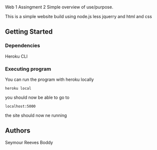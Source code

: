 Web 1 Assingment 2
Simple overview of use/purpose.

This is a simple website build using node.js less jquerry and html and css


## Getting Started

### Dependencies
Heroku CLI



### Executing program

You can run the program with heroku locally 

```
heroku local
```
you should now be able to go to 

```
localhost:5000
```
the site should now ne running


## Authors

Seymour Reeves Boddy
